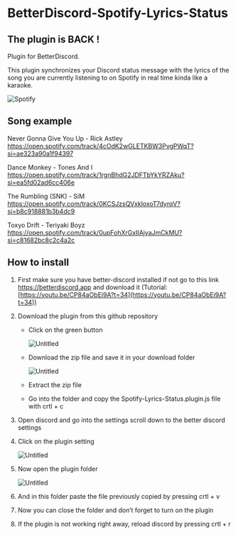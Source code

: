 # **BetterDiscord-Spotify-Lyrics-Status**

## **The plugin is BACK !**

Plugin for BetterDiscord.

This plugin synchronizes your Discord status message with the lyrics of the song you are currently listening to on Spotify in real time kinda like a karaoke. <br/>

![Spotify](https://cdn.discordapp.com/attachments/951036256316452894/976908931744014376/Spotify.gif)
## **Song example**

Never Gonna Give You Up - Rick Astley <br/>
https://open.spotify.com/track/4cOdK2wGLETKBW3PvgPWqT?si=ae323a90a1f94397

Dance Monkey - Tones And I <br/>
https://open.spotify.com/track/1rgnBhdG2JDFTbYkYRZAku?si=ea5fd02ad6cc406e

The Rumbling (SNK) - SiM <br/>
https://open.spotify.com/track/0KCSJzsQVxkloxoT7dyrqV?si=b8c918881b3b4dc9

Toxyo Drift - Teriyaki Boyz <br/>
https://open.spotify.com/track/0upFohXrGxIIAjyaJmCkMU?si=c81682bc8c2c4a2c

## **How to install**

1. First make sure you have better-discord installed if not go to this link https://betterdiscord.app and download it (Tutorial: [https://youtu.be/CP84aObEi9A?t=34](https://youtu.be/CP84aObEi9A?t=34))
2. Download the plugin from this github repository
    -  Click on the green button
        
        ![Untitled](https://cdn.discordapp.com/attachments/951036256316452894/976908452574154822/Untitled.png)
        
    - Download the zip file and save it in your download folder
        
        ![Untitled](https://cdn.discordapp.com/attachments/951036256316452894/976908452892901436/Untitled_1.png)
        
    - Extract the zip file 
    - Go into the folder and copy the Spotify-Lyrics-Status.plugin.js file with crtl + c
3. Open discord and go into the settings scroll down to the better discord settings
4. Click on the plugin setting
    
    ![Untitled](https://cdn.discordapp.com/attachments/951036256316452894/976908453404622869/Untitled_2.png)
    
5. Now open the plugin folder 
    
    ![Untitled](https://cdn.discordapp.com/attachments/951036256316452894/976908453740171295/Untitled_3.png)
    
6. And in this folder paste the file previously copied by pressing crtl + v
7. Now you can close the folder and don’t forget to turn on the plugin
8. If the plugin is not working right away, reload discord by pressing crtl + r
